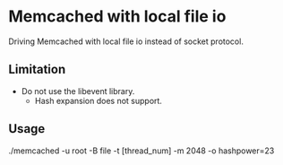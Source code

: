 # Memcached with local file io

Driving Memcached with local file io instead of socket protocol.

## Limitation

* Do not use the libevent library.
	* Hash expansion does not support.

## Usage

./memcached -u root -B file -t [thread_num] -m 2048 -o hashpower=23

